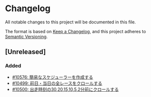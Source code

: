 # Changelog

All notable changes to this project will be documented in this file.

The format is based on [Keep a Changelog](https://keepachangelog.com/en/1.1.0/),
and this project adheres to [Semantic Versioning](https://semver.org/spec/v2.0.0.html).

## [Unreleased]

### Added

- [#10576: 簡易なスケジューラーを作成する](https://redmine.u6k.me/issues/10576)
- [#10499: 前日・当日の全レースをクロールする](https://redmine.u6k.me/issues/10499)
- [#10500: 出走時刻の30,20,15,10,5,2分前にクロールする](https://redmine.u6k.me/issues/10500)
